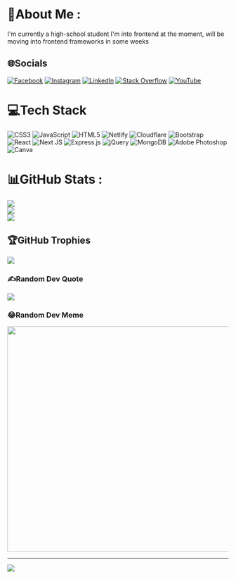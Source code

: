 # 💫About Me :
I'm currently a high-school student
I'm into frontend at the moment, will be moving into frontend frameworks in some weeks

## 🌐Socials
[![Facebook](https://img.shields.io/badge/Facebook-%231877F2.svg?logo=Facebook&logoColor=white)](https://facebook.com/webtechdude) [![Instagram](https://img.shields.io/badge/Instagram-%23E4405F.svg?logo=Instagram&logoColor=white)](https://instagram.com/webtechdude) [![LinkedIn](https://img.shields.io/badge/LinkedIn-%230077B5.svg?logo=linkedin&logoColor=white)](https://linkedin.com/in/webtechdude) [![Stack Overflow](https://img.shields.io/badge/-Stackoverflow-FE7A16?logo=stack-overflow&logoColor=white)](https://stackoverflow.com/users/14395278) [![YouTube](https://img.shields.io/badge/YouTube-%23FF0000.svg?logo=YouTube&logoColor=white)](https://youtube.com/channels/UCXKgzUGQylXtirfR4-SxyzA) 

# 💻Tech Stack
![CSS3](https://img.shields.io/badge/css3-%231572B6.svg?style=for-the-badge&logo=css3&logoColor=white) ![JavaScript](https://img.shields.io/badge/javascript-%23323330.svg?style=for-the-badge&logo=javascript&logoColor=%23F7DF1E) ![HTML5](https://img.shields.io/badge/html5-%23E34F26.svg?style=for-the-badge&logo=html5&logoColor=white) ![Netlify](https://img.shields.io/badge/netlify-%23000000.svg?style=for-the-badge&logo=netlify&logoColor=#00C7B7) ![Cloudflare](https://img.shields.io/badge/Cloudflare-F38020?style=for-the-badge&logo=Cloudflare&logoColor=white) ![Bootstrap](https://img.shields.io/badge/bootstrap-%23563D7C.svg?style=for-the-badge&logo=bootstrap&logoColor=white) ![React](https://img.shields.io/badge/react-%2320232a.svg?style=for-the-badge&logo=react&logoColor=%2361DAFB) ![Next JS](https://img.shields.io/badge/Next-black?style=for-the-badge&logo=next.js&logoColor=white) ![Express.js](https://img.shields.io/badge/express.js-%23404d59.svg?style=for-the-badge&logo=express&logoColor=%2361DAFB) ![jQuery](https://img.shields.io/badge/jquery-%230769AD.svg?style=for-the-badge&logo=jquery&logoColor=white) ![MongoDB](https://img.shields.io/badge/MongoDB-%234ea94b.svg?style=for-the-badge&logo=mongodb&logoColor=white) ![Adobe Photoshop](https://img.shields.io/badge/adobephotoshop-%2331A8FF.svg?style=for-the-badge&logo=adobephotoshop&logoColor=white) ![Canva](https://img.shields.io/badge/Canva-%2300C4CC.svg?style=for-the-badge&logo=Canva&logoColor=white)
# 📊GitHub Stats :
![](https://github-readme-stats.vercel.app/api?username=fatinnoortaki&theme=synthwave&hide_border=true&include_all_commits=true&count_private=true)<br/>
![](https://github-readme-streak-stats.herokuapp.com/?user=fatinnoortaki&theme=synthwave&hide_border=true)<br/>
![](https://github-readme-stats.vercel.app/api/top-langs/?username=fatinnoortaki&theme=synthwave&hide_border=true&include_all_commits=true&count_private=true&layout=compact)

## 🏆GitHub Trophies
![](https://github-profile-trophy.vercel.app/?username=fatinnoortaki&theme=radical&no-frame=true&no-bg=false&margin-w=4)

### ✍️Random Dev Quote
![](https://quotes-github-readme.vercel.app/api?type=vetical&theme=radical)

### 😂Random Dev Meme
<img src="https://random-memer.herokuapp.com/" width="512px"/>

---
[![](https://visitcount.itsvg.in/api?id=fatinnoortaki&icon=0&color=0)](https://visitcount.itsvg.in)
